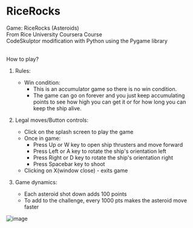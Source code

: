 # RiceRocks
Game: RiceRocks (Asteroids)<br>
From Rice University Coursera Course<br>
CodeSkulptor modification with Python using the Pygame library<br><br>

How to play?<br>
1. Rules:<br>
	- Win condition:
		- This is an accumulator game so there is no win condition.<br>
		- The game can go on forever and you just keep accumulating points to see how high you can get it or for how long you can keep the ship alive.<br>

2. Legal moves/Button controls:<br>
	- Click on the splash screen to play the game<br>
	- Once in game:<br>
		- Press Up or W key to open ship thrusters and move forward<br>
		- Press Left or A key to rotate the ship's orientation left<br>
		- Press Right or D key to rotate the ship's orientation right<br>
		- Press Spacebar key to shoot<br>
	- Clicking on X(window close) - exits game<br>

3. Game dynamics:<br>
	- Each asteroid shot down adds 100 points<br>
	- To add to the challenge, every 1000 pts makes the asteroid move faster<br>

  
![image](https://user-images.githubusercontent.com/98131995/210928293-96b418be-0669-434d-ba6c-15770412aef2.png)<br><br>
